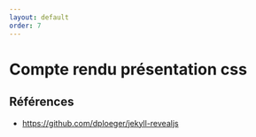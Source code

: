```yaml
---
layout: default
order: 7
---
```


# Compte rendu présentation css

## Références 

- https://github.com/dploeger/jekyll-revealjs